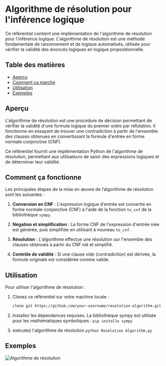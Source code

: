 # Algorithme de résolution pour l'inférence logique

Ce référentiel contient une implémentation de l'algorithme de résolution pour l'inférence logique. L'algorithme de résolution est une méthode fondamentale de raisonnement et de logique automatisés, utilisée pour vérifier la validité des énoncés logiques en logique propositionnelle.

## Table des matières

- [Aperçu](#aperçu)
- [Comment ça marche](#comment-ça-fonctionne)
- [Utilisation](#utilisation)
- [Exemples](#exemples)

## Aperçu

L'algorithme de résolution est une procédure de décision permettant de vérifier la validité d'une formule logique du premier ordre par réfutation. Il fonctionne en essayant de trouver une contradiction à partir de l'ensemble des clauses obtenues en convertissant la formule d'entrée en forme normale conjonctive (CNF).

Ce référentiel fournit une implémentation Python de l'algorithme de résolution, permettant aux utilisateurs de saisir des expressions logiques et de déterminer leur validité.

## Comment ça fonctionne

Les principales étapes de la mise en œuvre de l’algorithme de résolution sont les suivantes :

1. **Conversion en CNF** : L'expression logique d'entrée est convertie en forme normale conjonctive (CNF) à l'aide de la fonction `to_cnf` de la bibliothèque `sympy`.

2. **Négation et simplification** : La forme CNF de l'expression d'entrée niée est générée, puis simplifiée en utilisant à nouveau `to_cnf`.

3. **Résolution** : L'algorithme effectue une résolution sur l'ensemble des clauses obtenues à partir du CNF nié et simplifié.

4. **Contrôle de validité** : Si une clause vide (contradiction) est dérivée, la formule originale est considérée comme valide.

## Utilisation

Pour utiliser l'algorithme de résolution :

1. Clonez ce référentiel sur votre machine locale :

    ```bash
    clone git https://github.com/your-username/resolution-algorithm.git
2. Installez les dépendances requises. La bibliothèque sympy est utilisée pour les mathématiques symboliques :
    `pip installe sympy`
3. exécutez l'algorithme de résolution `python Resolution Algorithm.py`

## Exemples
![Algorithme de résolution](https://github.com/YOUNESELKACIMI/Resolution-algorithm/assets/119015253/405a7b9d-8e0f-4484-bd6a-62ad23b08679)
